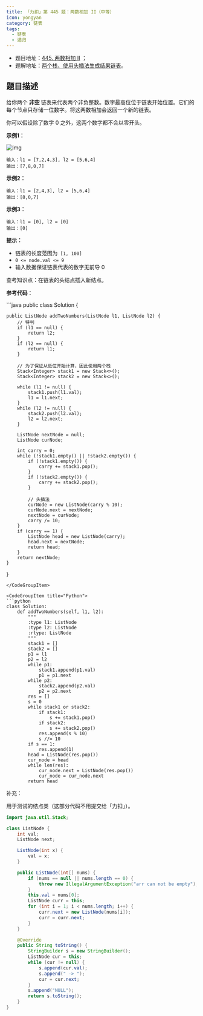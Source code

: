 ```yaml
---
title: 「力扣」第 445 题：两数相加 II（中等）
icon: yongyan
category: 链表
tags:
  - 链表
  - 递归
---
```


+ 题目地址：[445. 两数相加 II](https://leetcode-cn.com/problems/add-two-numbers-ii/description/) ；
+ 题解地址：[两个栈、使用头插法生成结果链表](https://leetcode-cn.com/problems/add-two-numbers-ii/solution/liang-ge-zhan-shi-yong-tou-cha-fa-sheng-cheng-jie-/)。

## 题目描述

给你两个 **非空** 链表来代表两个非负整数。数字最高位位于链表开始位置。它们的每个节点只存储一位数字。将这两数相加会返回一个新的链表。

你可以假设除了数字 0 之外，这两个数字都不会以零开头。

**示例1：**

![img](https://pic.leetcode-cn.com/1626420025-fZfzMX-image.png)



```
输入：l1 = [7,2,4,3], l2 = [5,6,4]
输出：[7,8,0,7]
```

**示例2：**

```
输入：l1 = [2,4,3], l2 = [5,6,4]
输出：[8,0,7]
```

**示例3：**

```
输入：l1 = [0], l2 = [0]
输出：[0]
```

 

**提示：**

- 链表的长度范围为` [1, 100]`
- `0 <= node.val <= 9`
- 输入数据保证链表代表的数字无前导 0

查考知识点：在链表的头结点插入新结点。

**参考代码**：


<CodeGroup>
<CodeGroupItem title="Java">
```java
public class Solution {

    public ListNode addTwoNumbers(ListNode l1, ListNode l2) {
        // 特判
        if (l1 == null) {
            return l2;
        }
        if (l2 == null) {
            return l1;
        }

        // 为了保证从低位开始计算，因此使用两个栈
        Stack<Integer> stack1 = new Stack<>();
        Stack<Integer> stack2 = new Stack<>();

        while (l1 != null) {
            stack1.push(l1.val);
            l1 = l1.next;
        }
        while (l2 != null) {
            stack2.push(l2.val);
            l2 = l2.next;
        }

        ListNode nextNode = null;
        ListNode curNode;

        int carry = 0;
        while (!stack1.empty() || !stack2.empty()) {
            if (!stack1.empty()) {
                carry += stack1.pop();
            }
            if (!stack2.empty()) {
                carry += stack2.pop();
            }

            // 头插法
            curNode = new ListNode(carry % 10);
            curNode.next = nextNode;
            nextNode = curNode;
            carry /= 10;
        }
        if (carry == 1) {
            ListNode head = new ListNode(carry);
            head.next = nextNode;
            return head;
        }
        return nextNode;
    }
}
```
</CodeGroupItem>

<CodeGroupItem title="Python">
```python
class Solution:
    def addTwoNumbers(self, l1, l2):
        """
        :type l1: ListNode
        :type l2: ListNode
        :rtype: ListNode
        """
        stack1 = []
        stack2 = []
        p1 = l1
        p2 = l2
        while p1:
            stack1.append(p1.val)
            p1 = p1.next
        while p2:
            stack2.append(p2.val)
            p2 = p2.next
        res = []
        s = 0
        while stack1 or stack2:
            if stack1:
                s += stack1.pop()
            if stack2:
                s += stack2.pop()
            res.append(s % 10)
            s //= 10
        if s == 1:
            res.append(1)
        head = ListNode(res.pop())
        cur_node = head
        while len(res):
            cur_node.next = ListNode(res.pop())
            cur_node = cur_node.next
        return head
```
</CodeGroupItem>
</CodeGroup>



补充：

用于测试的结点类（这部分代码不用提交给「力扣」）。

```java
import java.util.Stack;

class ListNode {
    int val;
    ListNode next;

    ListNode(int x) {
        val = x;
    }

    public ListNode(int[] nums) {
        if (nums == null || nums.length == 0) {
            throw new IllegalArgumentException("arr can not be empty");
        }
        this.val = nums[0];
        ListNode curr = this;
        for (int i = 1; i < nums.length; i++) {
            curr.next = new ListNode(nums[i]);
            curr = curr.next;
        }
    }

    @Override
    public String toString() {
        StringBuilder s = new StringBuilder();
        ListNode cur = this;
        while (cur != null) {
            s.append(cur.val);
            s.append(" -> ");
            cur = cur.next;
        }
        s.append("NULL");
        return s.toString();
    }
}


```


